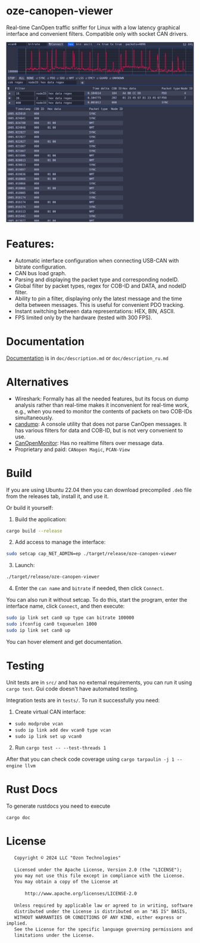 # oze-canopen-viewer
Real-time CanOpen traffic sniffer for Linux with a low latency graphical interface and convenient filters. Compatible only with socket CAN drivers.

![](doc/screenshot.png)

# Features:
- Automatic interface configuration when connecting USB-CAN with bitrate configuration.
- CAN bus load graph.
- Parsing and displaying the packet type and corresponding nodeID.
- Global filter by packet types, regex for COB-ID and DATA, and nodeID filter.
- Ability to pin a filter, displaying only the latest message and the time delta between messages. This is useful for convenient PDO tracking.
- Instant switching between data representations: HEX, BIN, ASCII.
- FPS limited only by the hardware (tested with 300 FPS).

# Documentation

[Documentation](doc/description.md) is in `doc/description.md` or `doc/description_ru.md`

# Alternatives
- Wireshark: Formally has all the needed features, but its focus on dump analysis rather than real-time makes it inconvenient for real-time work, e.g., when you need to monitor the contents of packets on two COB-IDs simultaneously.
- [candump](https://github.com/cantools/cantools): A console utility that does not parse CanOpen messages. It has various filters for data and COB-ID, but is not very convenient to use.
- [CanOpenMonitor](https://github.com/robincornelius/CanOpenMonitor): Has no realtime filters over message data.
- Proprietary and paid: `CANopen Magic`, `PCAN-View`

# Build

If you are using Ubuntu 22.04 then you can download precompiled `.deb` file from the releases tab, install it, and use it.

Or build it yourself:

1. Build the application:
```sh
cargo build --release
```
2. Add access to manage the interface:
```sh
sudo setcap cap_NET_ADMIN=ep ./target/release/oze-canopen-viewer
```
3. Launch:
```sh
./target/release/oze-canopen-viewer
```
4. Enter the `can name` and `bitrate` if needed, then click `Connect`.

You can also run it without setcap. To do this, start the program, enter the interface name, click `Connect`, and then execute:
```sh
sudo ip link set can0 up type can bitrate 100000
sudo ifconfig can0 txqueuelen 1000
sudo ip link set can0 up
```

You can hover element and get documentation.

# Testing
Unit tests are in `src/` and has no external requirements, you can run it using `cargo test`. Gui code doesn't have automated testing.

Integration tests are in `tests/`. To run it successfully you need:
1. Create virtual CAN interface:
- `sudo modprobe vcan`
- `sudo ip link add dev vcan0 type vcan`
- `sudo ip link set up vcan0`
2. Run `cargo test -- --test-threads 1`

After that you can check code coverage using `cargo tarpaulin -j 1 --engine llvm`

# Rust Docs
To generate rustdocs you need to execute
```
cargo doc
```

# License
```
   Copyright © 2024 LLC "Ozon Technologies"

   Licensed under the Apache License, Version 2.0 (the "LICENSE");
   you may not use this file except in compliance with the License.
   You may obtain a copy of the License at

       http://www.apache.org/licenses/LICENSE-2.0

   Unless required by applicable law or agreed to in writing, software
   distributed under the License is distributed on an "AS IS" BASIS,
   WITHOUT WARRANTIES OR CONDITIONS OF ANY KIND, either express or implied.
   See the License for the specific language governing permissions and
   limitations under the License.
```